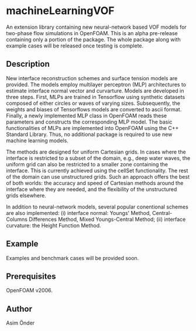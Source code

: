 
# machineLearningVOF
An extension library containing new neural-network based VOF models for two-phase flow simulations in OpenFOAM. This is an alpha pre-release containing only a portion of the package. The whole package along with example cases will be released once testing is complete.  

## Description
New interface reconstruction schemes and surface tension models are provided. The models employ multilayer perceptron (MLP) architectures to estimate interface normal vector and curvarture. Models are developed in three steps. First, MLPs are trained in Tensorflow using synthetic datasets composed of either circles or waves of varying sizes. Subsequently, the weights and biases of Tensorflows models are converted to ascii format. Finally, a newly implemented MLP class in OpenFOAM reads these parameters and constructs the corresponding MLP model. The basic functionalities of MLPs are implemented into OpenFOAM using the C++ Standard Library. Thus, no additional package is required to use new machine learning models.  

The methods are designed for uniform Cartesian grids. In cases where the interface is restricted to a subset of the domain, e.g., deep water waves, the uniform grid can also be restricted to a smaller zone containing the interface. This is currently achieved using the cellSet functionality. The rest of the domain can use unstructured grids. Such an approach offers the best of both worlds: the accuracy and speed of Cartesian methods around the interface where they are needed, and the flexibility of the unstructured grids elsewhere. 

In addition to neural-network models, several popular conentional schemes are also implemented: (i) interface normal: Youngs' Method, Central-Columns Differences Method, Mixed Youngs-Central Method; (ii) interface curvature: the Height Function Method.

## Example 
Examples and benchmark cases will be provided soon.

## Prerequisites
OpenFOAM v2006.

## Author
Asim Önder



